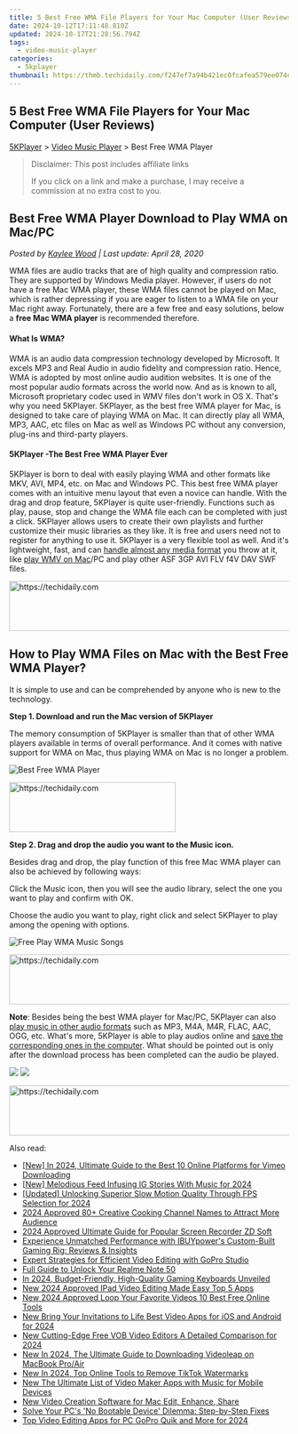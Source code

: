 ```yaml
---
title: 5 Best Free WMA File Players for Your Mac Computer (User Reviews)
date: 2024-10-12T17:11:48.810Z
updated: 2024-10-17T21:28:56.794Z
tags:
  - video-music-player
categories:
  - 5kplayer
thumbnail: https://thmb.techidaily.com/f247ef7a94b421ec0fcafea579ee074c3050225ad0c19a044a9d73401964e5e7.jpg
---
```


## 5 Best Free WMA File Players for Your Mac Computer (User Reviews)

[5KPlayer](https://tools.techidaily.com/5kplayer/products/) \> [Video Music Player](https://tools.techidaily.com/5kplayer/video-music-player/) \> Best Free WMA Player

>  Disclaimer: This post includes affiliate links
>
>  If you click on a link and make a purchase, I may receive a commission at no extra cost to you.
>

## Best Free WMA Player Download to Play WMA on Mac/PC

 _Posted by [Kaylee Wood](https://www.quora.com/profile/Amanda-Hu-21) | Last update: April 28, 2020_ 

WMA files are audio tracks that are of high quality and compression ratio. They are supported by Windows Media player. However, if users do not have a free Mac WMA player, these WMA files cannot be played on Mac, which is rather depressing if you are eager to listen to a WMA file on your Mac right away. Fortunately, there are a few free and easy solutions, below a **free Mac WMA player** is recommended therefore.

#### **What Is WMA?**

WMA is an audio data compression technology developed by Microsoft. It excels MP3 and Real Audio in audio fidelity and compression ratio. Hence, WMA is adopted by most online audio audition websites. It is one of the most popular audio formats across the world now. And as is known to all, Microsoft proprietary codec used in WMV files don't work in OS X. That's why you need 5KPlayer. 5KPlayer, as the best free WMA player for Mac, is designed to take care of playing WMA on Mac. It can directly play all WMA, MP3, AAC, etc files on Mac as well as Windows PC without any conversion, plug-ins and third-party players.

#### **5KPlayer -The Best Free WMA Player Ever**

5KPlayer is born to deal with easily playing WMA and other formats like MKV, AVI, MP4, etc. on Mac and Windows PC. This best free WMA player comes with an intuitive menu layout that even a novice can handle. With the drag and drop feature, 5KPlayer is quite user-friendly. Functions such as play, pause, stop and change the WMA file each can be completed with just a click. 5KPlayer allows users to create their own playlists and further customize their music libraries as they like. It is free and users need not to register for anything to use it. 5KPlayer is a very flexible tool as well. And it's lightweight, fast, and can [handle almost any media format](https://tools.techidaily.com/5kplayer/video-music-player/) you throw at it, like [play WMV on Mac](https://tools.techidaily.com/5kplayer/video-music-player/)/PC and play other ASF 3GP AVI FLV f4V DAV SWF files.

<!-- affiliate ads begin -->
<a href="https://unicoeye.pxf.io/c/5597632/2134496/18498" target="_top" id="2134496">
  <img src="//a.impactradius-go.com/display-ad/18498-2134496" border="0" alt="https://techidaily.com" width="728" height="90"/>
</a>
<img height="0" width="0" src="https://unicoeye.pxf.io/i/5597632/2134496/18498" style="position:absolute;visibility:hidden;" border="0" />
<!-- affiliate ads end -->

## How to Play WMA Files on Mac with the Best Free WMA Player?

It is simple to use and can be comprehended by anyone who is new to the technology.

**Step 1\. Download and run the Mac version of 5KPlayer**

The memory consumption of 5KPlayer is smaller than that of other WMA players available in terms of overall performance. And it comes with native support for WMA on Mac, thus playing WMA on Mac is no longer a problem.

![Best Free WMA Player](https://www.5kplayer.com/video-music-player/img/free-music-player.jpg) 

<!-- affiliate ads begin -->
<a href="https://aligracehair.sjv.io/c/5597632/2047361/19272" target="_top" id="2047361">
  <img src="//a.impactradius-go.com/display-ad/19272-2047361" border="0" alt="https://techidaily.com" width="300" height="90"/>
</a>
<img height="0" width="0" src="https://aligracehair.sjv.io/i/5597632/2047361/19272" style="position:absolute;visibility:hidden;" border="0" />
<!-- affiliate ads end -->

**Step 2\. Drag and drop the audio you want to the Music icon.**

Besides drag and drop, the play function of this free Mac WMA player can also be achieved by following ways:

Click the Music icon, then you will see the audio library, select the one you want to play and confirm with OK.

Choose the audio you want to play, right click and select 5KPlayer to play among the opening with options.

![Free Play WMA Music Songs](https://www.5kplayer.com/video-music-player/img/5k-wma-player-trl-030701.jpg) 

<!-- affiliate ads begin -->
<a href="https://appsumo.8odi.net/c/5597632/2082541/7443" target="_top" id="2082541">
  <img src="//a.impactradius-go.com/display-ad/7443-2082541" border="0" alt="https://techidaily.com" width="728" height="90"/>
</a>
<img height="0" width="0" src="https://appsumo.8odi.net/i/5597632/2082541/7443" style="position:absolute;visibility:hidden;" border="0" />
<!-- affiliate ads end -->

**Note**: Besides being the best WMA player for Mac/PC, 5KPlayer can also [play music in other audio formats](https://tools.techidaily.com/5kplayer/video-music-player/) such as MP3, M4A, M4R, FLAC, AAC, OGG, etc. What's more, 5KPlayer is able to play audios online and [save the corresponding ones in the computer](https://tools.techidaily.com/5kplayer/youtube-download/). What should be pointed out is only after the download process has been completed can the audio be played.

[![](https://www.5kplayer.com/video-music-player/../button/freedownbackwin.png)](https://tools.techidaily.com/5kplayer/products/) [![](https://www.5kplayer.com/video-music-player/../button/freedownbackmac.png)](https://tools.techidaily.com/5kplayer/products/)

<!-- affiliate ads begin -->
<a href="https://appsumo.8odi.net/c/5597632/2094480/7443" target="_top" id="2094480">
  <img src="//a.impactradius-go.com/display-ad/7443-2094480" border="0" alt="https://techidaily.com" width="728" height="90"/>
</a>
<img height="0" width="0" src="https://appsumo.8odi.net/i/5597632/2094480/7443" style="position:absolute;visibility:hidden;" border="0" />
<!-- affiliate ads end -->

<ins class="adsbygoogle"
     style="display:block"
     data-ad-format="autorelaxed"
     data-ad-client="ca-pub-7571918770474297"
     data-ad-slot="1223367746"></ins>

<ins class="adsbygoogle"
     style="display:block"
     data-ad-client="ca-pub-7571918770474297"
     data-ad-slot="8358498916"
     data-ad-format="auto"
     data-full-width-responsive="true"></ins>

<span class="atpl-alsoreadstyle">Also read:</span>
<div><ul>
<li><a href="https://vimeo-videos.techidaily.com/new-in-2024-ultimate-guide-to-the-best-10-online-platforms-for-vimeo-downloading/"><u>[New] In 2024, Ultimate Guide to the Best 10 Online Platforms for Vimeo Downloading</u></a></li>
<li><a href="https://instagram-video-recordings.techidaily.com/new-melodious-feed-infusing-ig-stories-with-music-for-2024/"><u>[New] Melodious Feed Infusing IG Stories With Music for 2024</u></a></li>
<li><a href="https://fox-direct.techidaily.com/updated-unlocking-superior-slow-motion-quality-through-fps-selection-for-2024/"><u>[Updated] Unlocking Superior Slow Motion Quality Through FPS Selection for 2024</u></a></li>
<li><a href="https://youtube-webster.techidaily.com/approved-80plus-creative-cooking-channel-names-to-attract-more-audience/"><u>2024 Approved 80+ Creative Cooking Channel Names to Attract More Audience</u></a></li>
<li><a href="https://visual-screen-recording.techidaily.com/2024-approved-ultimate-guide-for-popular-screen-recorder-zd-soft/"><u>2024 Approved Ultimate Guide for Popular Screen Recorder ZD Soft</u></a></li>
<li><a href="https://buynow-tips.techidaily.com/experience-unmatched-performance-with-ibuypowers-custom-built-gaming-rig-reviews-and-insights/"><u>Experience Unmatched Performance with IBUYpower's Custom-Built Gaming Rig: Reviews & Insights</u></a></li>
<li><a href="https://extra-lessons.techidaily.com/expert-strategies-for-efficient-video-editing-with-gopro-studio/"><u>Expert Strategies for Efficient Video Editing with GoPro Studio</u></a></li>
<li><a href="https://easy-unlock-android.techidaily.com/full-guide-to-unlock-your-realme-note-50-by-drfone-android/"><u>Full Guide to Unlock Your Realme Note 50</u></a></li>
<li><a href="https://desktop-recording.techidaily.com/in-2024-budget-friendly-high-quality-gaming-keyboards-unveiled/"><u>In 2024, Budget-Friendly, High-Quality Gaming Keyboards Unveiled</u></a></li>
<li><a href="https://video-creation-software.techidaily.com/new-2024-approved-ipad-video-editing-made-easy-top-5-apps/"><u>New 2024 Approved IPad Video Editing Made Easy Top 5 Apps</u></a></li>
<li><a href="https://video-creation-software.techidaily.com/new-2024-approved-loop-your-favorite-videos-10-best-free-online-tools/"><u>New 2024 Approved Loop Your Favorite Videos 10 Best Free Online Tools</u></a></li>
<li><a href="https://video-creation-software.techidaily.com/new-bring-your-invitations-to-life-best-video-apps-for-ios-and-android-for-2024/"><u>New Bring Your Invitations to Life Best Video Apps for iOS and Android for 2024</u></a></li>
<li><a href="https://video-creation-software.techidaily.com/new-cutting-edge-free-vob-video-editors-a-detailed-comparison-for-2024/"><u>New Cutting-Edge Free VOB Video Editors A Detailed Comparison for 2024</u></a></li>
<li><a href="https://video-creation-software.techidaily.com/new-in-2024-the-ultimate-guide-to-downloading-videoleap-on-macbook-proair/"><u>New In 2024, The Ultimate Guide to Downloading Videoleap on MacBook Pro/Air</u></a></li>
<li><a href="https://video-creation-software.techidaily.com/new-in-2024-top-online-tools-to-remove-tiktok-watermarks/"><u>New In 2024, Top Online Tools to Remove TikTok Watermarks</u></a></li>
<li><a href="https://video-creation-software.techidaily.com/new-the-ultimate-list-of-video-maker-apps-with-music-for-mobile-devices/"><u>New The Ultimate List of Video Maker Apps with Music for Mobile Devices</u></a></li>
<li><a href="https://video-creation-software.techidaily.com/new-video-creation-software-for-mac-edit-enhance-share/"><u>New Video Creation Software for Mac Edit, Enhance, Share</u></a></li>
<li><a href="https://common-error.techidaily.com/solve-your-pcs-no-bootable-device-dilemma-step-by-step-fixes/"><u>Solve Your PC's 'No Bootable Device' Dilemma: Step-by-Step Fixes</u></a></li>
<li><a href="https://video-creation-software.techidaily.com/top-video-editing-apps-for-pc-gopro-quik-and-more-for-2024/"><u>Top Video Editing Apps for PC GoPro Quik and More for 2024</u></a></li>
</ul></div>

